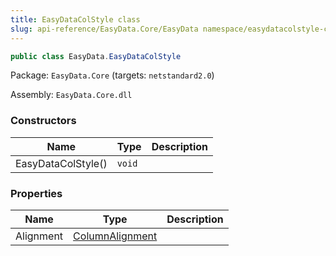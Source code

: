 ```yaml
---
title: EasyDataColStyle class
slug: api-reference/EasyData.Core/EasyData namespace/easydatacolstyle-class
---
```



```csharp
public class EasyData.EasyDataColStyle

```
Package: `EasyData.Core` (targets: `netstandard2.0`)

Assembly: `EasyData.Core.dll`

### Constructors

| Name | Type | Description | 
| --- | --- | --- | 
| EasyDataColStyle() | `void` |  | 


### Properties

| Name | Type | Description | 
| --- | --- | --- | 
| Alignment | [ColumnAlignment](/api-reference/easydata-core/easydata-namespace/columnalignment-enum) |  |
